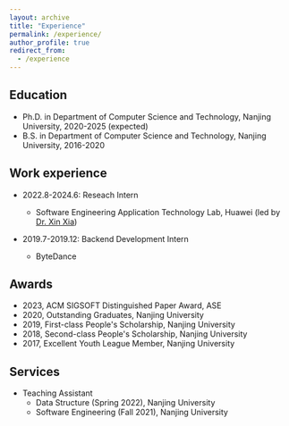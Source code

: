 ```yaml
---
layout: archive
title: "Experience"
permalink: /experience/
author_profile: true
redirect_from:
  - /experience
---
```


## Education
- Ph.D. in Department of Computer Science and Technology, Nanjing University, 2020-2025 (expected)
- B.S. in Department of Computer Science and Technology, Nanjing University, 2016-2020


## Work experience
- 2022.8-2024.6: Reseach Intern
  - Software Engineering Application Technology Lab, Huawei (led by [Dr. Xin Xia](https://xin-xia.github.io/))

- 2019.7-2019.12: Backend Development Intern
  - ByteDance


## Awards
- 2023, ACM SIGSOFT Distinguished Paper Award, ASE
- 2020, Outstanding Graduates, Nanjing University
- 2019, First-class People's Scholarship, Nanjing University
- 2018, Second-class People's Scholarship, Nanjing University
- 2017, Excellent Youth League Member, Nanjing University


## Services
- Teaching Assistant
  - Data Structure (Spring 2022), Nanjing University
  - Software Engineering (Fall 2021), Nanjing University
  